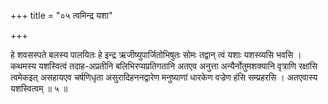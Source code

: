 +++
title = "०५ त्वमिन्द्र यशा"

+++

हे शवसस्पते बलस्य पालयितः हे इन्द्र ऋजीष्युपार्जितोभिषुतः सोमः तद्वान् त्वं यशाः यशस्व्यसि भवसि । कथमस्य यशस्वित्वं तदाह-अप्रतीनि बलिभिरप्यप्रतिगतानि अतएव अनुत्ता अन्यैर्नोतुमशक्यानि वृत्राणि रक्षांसि त्वमेकइत् असहायएव चर्षणिधृता असुरादिहननद्वारेण मनुष्याणां धारकेण वज्रेण हंसि सम्प्रहरसि । अतएवास्य यशस्वित्वम् ॥ ५ ॥